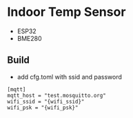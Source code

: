 # Indoor Temp Sensor

- ESP32
- BME280 

## Build

- add cfg.toml with ssid and password
```
[mqtt]
mqtt_host = "test.mosquitto.org"
wifi_ssid = "{wifi_ssid}"
wifi_psk = "{wifi_psk}"

```

